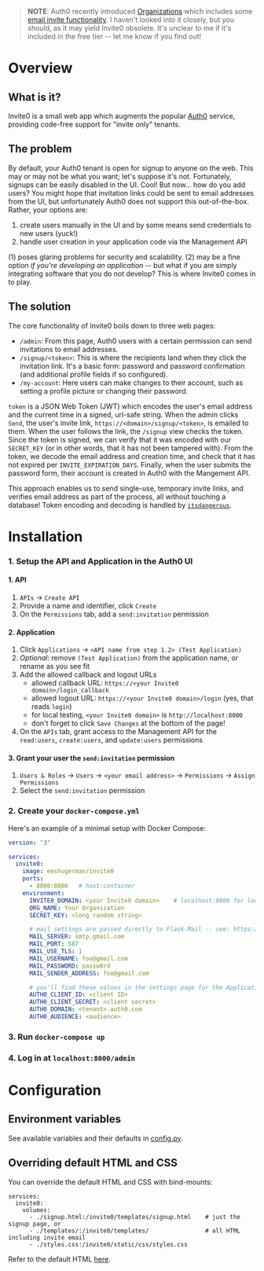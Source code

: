 > **NOTE**: Auth0 recently introduced [Organizations](https://auth0.com/docs/organizations) which includes some [email invite functionality](https://auth0.com/docs/organizations/send-membership-invitations). I haven't looked into it closely, but you should, as it may yield Invite0 obsolete. It's unclear to me if it's included in the free tier -- let me know if you find out!

# Overview

## What is it?
Invite0 is a small web app which augments the popular [Auth0](https://auth0.com) service, providing code-free support for "invite only" tenants.

## The problem
By default, your Auth0 tenant is open for signup to anyone on the web. This may or may not be what you want; let's suppose it's not. Fortunately, signups can be easily disabled in the UI. Cool! But now... how do you add users? You might hope that invitation links could be sent to email addresses from the UI, but unfortunately Auth0 does not support this out-of-the-box. Rather, your options are:

  1. create users manually in the UI and by some means send credentials to new users (yuck!)
  2. handle user creation in your application code via the Management API

(1) poses glaring problems for security and scalability. (2) may be a fine option _if you're developing an application_ -- but what if you are simply integrating software that you do not develop? This is where Invite0 comes in to play.

## The solution
The core functionality of Invite0 boils down to three web pages:
- `/admin`: From this page, Auth0 users with a certain permission can send invitations to email addresses.
- `/signup/<token>`: This is where the recipients land when they click the invitation link. It's a basic form: password and password confirmation (and additional profile fields if so configured).
- `/my-account`: Here users can make changes to their account, such as setting a profile picture or changing their password.

`token` is a JSON Web Token (JWT) which encodes the user's email address and the current time in a signed, url-safe string. When the admin clicks `Send`, the user's invite link, `https://<domain>/signup/<token>`, is emailed to them. When the user follows the link, the `/signup` view checks the token. Since the token is signed, we can verify that it was encoded with our `SECRET_KEY` (or in other words, that it has not been tampered with). From the token, we decode the email address and creation time, and check that it has not expired per `INVITE_EXPIRATION_DAYS`. Finally, when the user submits the password form, their account is created in Auth0 with the Mangement API.

This approach enables us to send single-use, temporary invite links, and verifies email address as part of the process, all without touching a database! Token encoding and decoding is handled by [`itsdangerous`](https://github.com/pallets/itsdangerous).

# Installation

### 1. Setup the API and Application in the Auth0 UI
#### 1. API
  1. `APIs` -> `Create API`
  2. Provide a name and identifier, click `Create`
  3. On the `Permissions` tab, add a `send:invitation` permission

#### 2. Application
  1. Click `Applications` -> `<API name from step 1.2> (Test Application)`
  2. _Optional_: remove `(Test Application)` from the application name, or rename as you see fit
  3. Add the allowed callback and logout URLs
      - allowed callback URL: `https://<your Invite0 domain>/login_callback`
      - allowed logout URL: `https://<your Invite0 domain>/login` (yes, that reads `login`)
      - for local testing, `<your Invite0 domain>` is `http://localhost:8000`
      - don't forget to click `Save Changes` at the bottom of the page!
  4. On the `APIs` tab, grant access to the Management API for the `read:users`, `create:users`, and `update:users` permissions

#### 3. Grant your user the `send:invitation` permission
  1. `Users & Roles` -> `Users` -> `<your email address>` -> `Permissions` -> `Assign Permissions`
  2. Select the `send:invitation` permission

### 2. Create your `docker-compose.yml`
Here's an example of a minimal setup with Docker Compose:
```yaml
version: "3"

services:
  invite0:
    image: eeshugerman/invite0
    ports:
      - 8000:8000   # host:container
    environment:
      INVITE0_DOMAIN: <your Invite0 domain>    # localhost:8000 for local testing
      ORG_NAME: Your Organization
      SECRET_KEY: <long random string>

      # mail settings are passed directly to Flask-Mail -- see: https://pythonhosted.org/Flask-Mail
      MAIL_SERVER: smtp.gmail.com
      MAIL_PORT: 587
      MAIL_USE_TLS: 1
      MAIL_USERNAME: foo@gmail.com
      MAIL_PASSWORD: passw0rd
      MAIL_SENDER_ADDRESS: foo@gmail.com

      # you'll find these values in the settings page for the Application and API created in steps 1 and 2
      AUTH0_CLIENT_ID: <client ID>
      AUTH0_CLIENT_SECRET: <client secret>
      AUTH0_DOMAIN: <tenant>.auth0.com
      AUTH0_AUDIENCE: <audience>
```
### 3. Run `docker-compose up`

### 4. Log in at `localhost:8000/admin`
# Configuration
## Environment variables
See available variables and their defaults in [config.py](invite0/config.py).

## Overriding default HTML and CSS
You can override the default HTML and CSS with bind-mounts:
```
services:
  invite0:
    volumes:
      - ./signup.html:/invite0/templates/signup.html    # just the signup page, or
      - ./templates/:/invite0/templates/                # all HTML including invite email
      - ./styles.css:/invite0/static/css/styles.css
```
Refer to the default HTML [here](invite0/templates).
